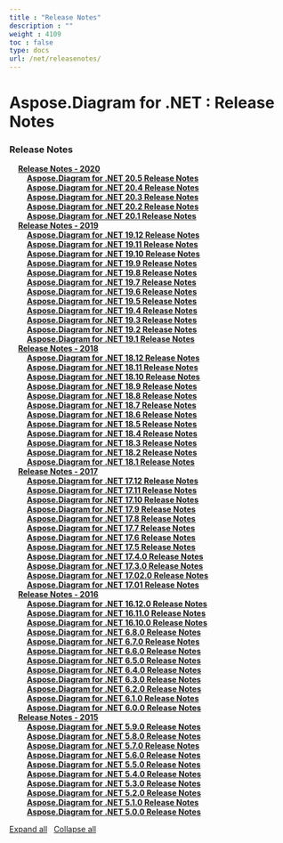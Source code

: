 ```yaml
---
title : "Release Notes" 
description : "" 
weight : 4109 
toc : false
type: docs
url: /net/releasenotes/
---
```


# Aspose.Diagram for .NET : Release Notes


### Release Notes

&nbsp;&nbsp;&nbsp;&nbsp;[**Release Notes - 2020**](https://docs2.aspose.com/diagram/net/releasenotes/2020/)    
&nbsp;&nbsp;&nbsp;&nbsp;&nbsp;&nbsp;&nbsp;&nbsp;[**Aspose.Diagram for .NET 20.5 Release Notes**](https://docs2.aspose.com/diagram/net/releasenotes/2020/aspose.diagram+for+.net+20.5+release+notes)    
&nbsp;&nbsp;&nbsp;&nbsp;&nbsp;&nbsp;&nbsp;&nbsp;[**Aspose.Diagram for .NET 20.4 Release Notes**](https://docs2.aspose.com/diagram/net/releasenotes/2020/aspose.diagram+for+.net+20.4+release+notes)    
&nbsp;&nbsp;&nbsp;&nbsp;&nbsp;&nbsp;&nbsp;&nbsp;[**Aspose.Diagram for .NET 20.3 Release Notes**](https://docs2.aspose.com/diagram/net/releasenotes/2020/aspose.diagram+for+.net+20.3+release+notes)    
&nbsp;&nbsp;&nbsp;&nbsp;&nbsp;&nbsp;&nbsp;&nbsp;[**Aspose.Diagram for .NET 20.2 Release Notes**](https://docs2.aspose.com/diagram/net/releasenotes/2020/aspose.diagram+for+.net+20.2+release+notes)    
&nbsp;&nbsp;&nbsp;&nbsp;&nbsp;&nbsp;&nbsp;&nbsp;[**Aspose.Diagram for .NET 20.1 Release Notes**](https://docs2.aspose.com/diagram/net/releasenotes/2020/aspose.diagram+for+.net+20.1+release+notes)    
&nbsp;&nbsp;&nbsp;&nbsp;[**Release Notes - 2019**](https://docs2.aspose.com/diagram/net/releasenotes/2019/)    
&nbsp;&nbsp;&nbsp;&nbsp;&nbsp;&nbsp;&nbsp;&nbsp;[**Aspose.Diagram for .NET 19.12 Release Notes**](https://docs2.aspose.com/diagram/net/releasenotes/2019/aspose.diagram+for+.net+19.12+release+notes)    
&nbsp;&nbsp;&nbsp;&nbsp;&nbsp;&nbsp;&nbsp;&nbsp;[**Aspose.Diagram for .NET 19.11 Release Notes**](https://docs2.aspose.com/diagram/net/releasenotes/2019/aspose.diagram+for+.net+19.11+release+notes)    
&nbsp;&nbsp;&nbsp;&nbsp;&nbsp;&nbsp;&nbsp;&nbsp;[**Aspose.Diagram for .NET 19.10 Release Notes**](https://docs2.aspose.com/diagram/net/releasenotes/2019/aspose.diagram+for+.net+19.10+release+notes)    
&nbsp;&nbsp;&nbsp;&nbsp;&nbsp;&nbsp;&nbsp;&nbsp;[**Aspose.Diagram for .NET 19.9 Release Notes**](https://docs2.aspose.com/diagram/net/releasenotes/2019/aspose.diagram+for+.net+19.9+release+notes)    
&nbsp;&nbsp;&nbsp;&nbsp;&nbsp;&nbsp;&nbsp;&nbsp;[**Aspose.Diagram for .NET 19.8 Release Notes**](https://docs2.aspose.com/diagram/net/releasenotes/2019/aspose.diagram+for+.net+19.8+release+notes)    
&nbsp;&nbsp;&nbsp;&nbsp;&nbsp;&nbsp;&nbsp;&nbsp;[**Aspose.Diagram for .NET 19.7 Release Notes**](https://docs2.aspose.com/diagram/net/releasenotes/2019/aspose.diagram+for+.net+19.7+release+notes)    
&nbsp;&nbsp;&nbsp;&nbsp;&nbsp;&nbsp;&nbsp;&nbsp;[**Aspose.Diagram for .NET 19.6 Release Notes**](https://docs2.aspose.com/diagram/net/releasenotes/2019/aspose.diagram+for+.net+19.6+release+notes)    
&nbsp;&nbsp;&nbsp;&nbsp;&nbsp;&nbsp;&nbsp;&nbsp;[**Aspose.Diagram for .NET 19.5 Release Notes**](https://docs2.aspose.com/diagram/net/releasenotes/2019/aspose.diagram+for+.net+19.5+release+notes)    
&nbsp;&nbsp;&nbsp;&nbsp;&nbsp;&nbsp;&nbsp;&nbsp;[**Aspose.Diagram for .NET 19.4 Release Notes**](https://docs2.aspose.com/diagram/net/releasenotes/2019/aspose.diagram+for+.net+19.4+release+notes)    
&nbsp;&nbsp;&nbsp;&nbsp;&nbsp;&nbsp;&nbsp;&nbsp;[**Aspose.Diagram for .NET 19.3 Release Notes**](https://docs2.aspose.com/diagram/net/releasenotes/2019/aspose.diagram+for+.net+19.3+release+notes)    
&nbsp;&nbsp;&nbsp;&nbsp;&nbsp;&nbsp;&nbsp;&nbsp;[**Aspose.Diagram for .NET 19.2 Release Notes**](https://docs2.aspose.com/diagram/net/releasenotes/2019/aspose.diagram+for+.net+19.2+release+notes)    
&nbsp;&nbsp;&nbsp;&nbsp;&nbsp;&nbsp;&nbsp;&nbsp;[**Aspose.Diagram for .NET 19.1 Release Notes**](https://docs2.aspose.com/diagram/net/releasenotes/2019/aspose.diagram+for+.net+19.1+release+notes)    
&nbsp;&nbsp;&nbsp;&nbsp;[**Release Notes - 2018**](https://docs2.aspose.com/diagram/net/releasenotes/2018/)    
&nbsp;&nbsp;&nbsp;&nbsp;&nbsp;&nbsp;&nbsp;&nbsp;[**Aspose.Diagram for .NET 18.12 Release Notes**](https://docs2.aspose.com/diagram/net/releasenotes/2018/aspose.diagram+for+.net+18.12+release+notes)    
&nbsp;&nbsp;&nbsp;&nbsp;&nbsp;&nbsp;&nbsp;&nbsp;[**Aspose.Diagram for .NET 18.11 Release Notes**](https://docs2.aspose.com/diagram/net/releasenotes/2018/aspose.diagram+for+.net+18.11+release+notes)    
&nbsp;&nbsp;&nbsp;&nbsp;&nbsp;&nbsp;&nbsp;&nbsp;[**Aspose.Diagram for .NET 18.10 Release Notes**](https://docs2.aspose.com/diagram/net/releasenotes/2018/aspose.diagram+for+.net+18.10+release+notes)    
&nbsp;&nbsp;&nbsp;&nbsp;&nbsp;&nbsp;&nbsp;&nbsp;[**Aspose.Diagram for .NET 18.9 Release Notes**](https://docs2.aspose.com/diagram/net/releasenotes/2018/aspose.diagram+for+.net+18.9+release+notes)    
&nbsp;&nbsp;&nbsp;&nbsp;&nbsp;&nbsp;&nbsp;&nbsp;[**Aspose.Diagram for .NET 18.8 Release Notes**](https://docs2.aspose.com/diagram/net/releasenotes/2018/aspose.diagram+for+.net+18.8+release+notes)    
&nbsp;&nbsp;&nbsp;&nbsp;&nbsp;&nbsp;&nbsp;&nbsp;[**Aspose.Diagram for .NET 18.7 Release Notes**](https://docs2.aspose.com/diagram/net/releasenotes/2018/aspose.diagram+for+.net+18.7+release+notes)    
&nbsp;&nbsp;&nbsp;&nbsp;&nbsp;&nbsp;&nbsp;&nbsp;[**Aspose.Diagram for .NET 18.6 Release Notes**](https://docs2.aspose.com/diagram/net/releasenotes/2018/aspose.diagram+for+.net+18.6+release+notes)    
&nbsp;&nbsp;&nbsp;&nbsp;&nbsp;&nbsp;&nbsp;&nbsp;[**Aspose.Diagram for .NET 18.5 Release Notes**](https://docs2.aspose.com/diagram/net/releasenotes/2018/aspose.diagram+for+.net+18.5+release+notes)    
&nbsp;&nbsp;&nbsp;&nbsp;&nbsp;&nbsp;&nbsp;&nbsp;[**Aspose.Diagram for .NET 18.4 Release Notes**](https://docs2.aspose.com/diagram/net/releasenotes/2018/aspose.diagram+for+.net+18.4+release+notes)    
&nbsp;&nbsp;&nbsp;&nbsp;&nbsp;&nbsp;&nbsp;&nbsp;[**Aspose.Diagram for .NET 18.3 Release Notes**](https://docs2.aspose.com/diagram/net/releasenotes/2018/aspose.diagram+for+.net+18.3+release+notes)    
&nbsp;&nbsp;&nbsp;&nbsp;&nbsp;&nbsp;&nbsp;&nbsp;[**Aspose.Diagram for .NET 18.2 Release Notes**](https://docs2.aspose.com/diagram/net/releasenotes/2018/aspose.diagram+for+.net+18.2+release+notes)    
&nbsp;&nbsp;&nbsp;&nbsp;&nbsp;&nbsp;&nbsp;&nbsp;[**Aspose.Diagram for .NET 18.1 Release Notes**](https://docs2.aspose.com/diagram/net/releasenotes/2018/aspose.diagram+for+.net+18.1+release+notes)    
&nbsp;&nbsp;&nbsp;&nbsp;[**Release Notes - 2017**](https://docs2.aspose.com/diagram/net/releasenotes/2017/)    
&nbsp;&nbsp;&nbsp;&nbsp;&nbsp;&nbsp;&nbsp;&nbsp;[**Aspose.Diagram for .NET 17.12 Release Notes**](https://docs2.aspose.com/diagram/net/releasenotes/2017/aspose.diagram+for+.net+17.12+release+notes)    
&nbsp;&nbsp;&nbsp;&nbsp;&nbsp;&nbsp;&nbsp;&nbsp;[**Aspose.Diagram for .NET 17.11 Release Notes**](https://docs2.aspose.com/diagram/net/releasenotes/2017/aspose.diagram+for+.net+17.11+release+notes)    
&nbsp;&nbsp;&nbsp;&nbsp;&nbsp;&nbsp;&nbsp;&nbsp;[**Aspose.Diagram for .NET 17.10 Release Notes**](https://docs2.aspose.com/diagram/net/releasenotes/2017/aspose.diagram+for+.net+17.10+release+notes)    
&nbsp;&nbsp;&nbsp;&nbsp;&nbsp;&nbsp;&nbsp;&nbsp;[**Aspose.Diagram for .NET 17.9 Release Notes**](https://docs2.aspose.com/diagram/net/releasenotes/2017/aspose.diagram+for+.net+17.9+release+notes)    
&nbsp;&nbsp;&nbsp;&nbsp;&nbsp;&nbsp;&nbsp;&nbsp;[**Aspose.Diagram for .NET 17.8 Release Notes**](https://docs2.aspose.com/diagram/net/releasenotes/2017/aspose.diagram+for+.net+17.8+release+notes)    
&nbsp;&nbsp;&nbsp;&nbsp;&nbsp;&nbsp;&nbsp;&nbsp;[**Aspose.Diagram for .NET 17.7 Release Notes**](https://docs2.aspose.com/diagram/net/releasenotes/2017/aspose.diagram+for+.net+17.7+release+notes)    
&nbsp;&nbsp;&nbsp;&nbsp;&nbsp;&nbsp;&nbsp;&nbsp;[**Aspose.Diagram for .NET 17.6 Release Notes**](https://docs2.aspose.com/diagram/net/releasenotes/2017/aspose.diagram+for+.net+17.6+release+notes)    
&nbsp;&nbsp;&nbsp;&nbsp;&nbsp;&nbsp;&nbsp;&nbsp;[**Aspose.Diagram for .NET 17.5 Release Notes**](https://docs2.aspose.com/diagram/net/releasenotes/2017/aspose.diagram+for+.net+17.5+release+notes)    
&nbsp;&nbsp;&nbsp;&nbsp;&nbsp;&nbsp;&nbsp;&nbsp;[**Aspose.Diagram for .NET 17.4.0 Release Notes**](https://docs2.aspose.com/diagram/net/releasenotes/2017/aspose.diagram+for+.net+17.4.0+release+notes)    
&nbsp;&nbsp;&nbsp;&nbsp;&nbsp;&nbsp;&nbsp;&nbsp;[**Aspose.Diagram for .NET 17.3.0 Release Notes**](https://docs2.aspose.com/diagram/net/releasenotes/2017/aspose.diagram+for+.net+17.3.0+release+notes)    
&nbsp;&nbsp;&nbsp;&nbsp;&nbsp;&nbsp;&nbsp;&nbsp;[**Aspose.Diagram for .NET 17.02.0 Release Notes**](https://docs2.aspose.com/diagram/net/releasenotes/2017/aspose.diagram+for+.net+17.02.0+release+notes)    
&nbsp;&nbsp;&nbsp;&nbsp;&nbsp;&nbsp;&nbsp;&nbsp;[**Aspose.Diagram for .NET 17.01 Release Notes**](https://docs2.aspose.com/diagram/net/releasenotes/2017/aspose.diagram+for+.net+17.01+release+notes)    
&nbsp;&nbsp;&nbsp;&nbsp;[**Release Notes - 2016**](https://docs2.aspose.com/diagram/net/releasenotes/2016/)    
&nbsp;&nbsp;&nbsp;&nbsp;&nbsp;&nbsp;&nbsp;&nbsp;[**Aspose.Diagram for .NET 16.12.0 Release Notes**](https://docs2.aspose.com/diagram/net/releasenotes/2016/aspose.diagram+for+.net+16.12.0+release+notes)    
&nbsp;&nbsp;&nbsp;&nbsp;&nbsp;&nbsp;&nbsp;&nbsp;[**Aspose.Diagram for .NET 16.11.0 Release Notes**](https://docs2.aspose.com/diagram/net/releasenotes/2016/aspose.diagram+for+.net+16.11.0+release+notes)    
&nbsp;&nbsp;&nbsp;&nbsp;&nbsp;&nbsp;&nbsp;&nbsp;[**Aspose.Diagram for .NET 16.10.0 Release Notes**](https://docs2.aspose.com/diagram/net/releasenotes/2016/aspose.diagram+for+.net+16.10.0+release+notes)    
&nbsp;&nbsp;&nbsp;&nbsp;&nbsp;&nbsp;&nbsp;&nbsp;[**Aspose.Diagram for .NET 6.8.0 Release Notes**](https://docs2.aspose.com/diagram/net/releasenotes/2016/aspose.diagram+for+.net+6.8.0+release+notes)    
&nbsp;&nbsp;&nbsp;&nbsp;&nbsp;&nbsp;&nbsp;&nbsp;[**Aspose.Diagram for .NET 6.7.0 Release Notes**](https://docs2.aspose.com/diagram/net/releasenotes/2016/aspose.diagram+for+.net+6.7.0+release+notes)    
&nbsp;&nbsp;&nbsp;&nbsp;&nbsp;&nbsp;&nbsp;&nbsp;[**Aspose.Diagram for .NET 6.6.0 Release Notes**](https://docs2.aspose.com/diagram/net/releasenotes/2016/aspose.diagram+for+.net+6.6.0+release+notes)    
&nbsp;&nbsp;&nbsp;&nbsp;&nbsp;&nbsp;&nbsp;&nbsp;[**Aspose.Diagram for .NET 6.5.0 Release Notes**](https://docs2.aspose.com/diagram/net/releasenotes/2016/aspose.diagram+for+.net+6.5.0+release+notes)    
&nbsp;&nbsp;&nbsp;&nbsp;&nbsp;&nbsp;&nbsp;&nbsp;[**Aspose.Diagram for .NET 6.4.0 Release Notes**](https://docs2.aspose.com/diagram/net/releasenotes/2016/aspose.diagram+for+.net+6.4.0+release+notes)    
&nbsp;&nbsp;&nbsp;&nbsp;&nbsp;&nbsp;&nbsp;&nbsp;[**Aspose.Diagram for .NET 6.3.0 Release Notes**](https://docs2.aspose.com/diagram/net/releasenotes/2016/aspose.diagram+for+.net+6.3.0+release+notes)    
&nbsp;&nbsp;&nbsp;&nbsp;&nbsp;&nbsp;&nbsp;&nbsp;[**Aspose.Diagram for .NET 6.2.0 Release Notes**](https://docs2.aspose.com/diagram/net/releasenotes/2016/aspose.diagram+for+.net+6.2.0+release+notes)    
&nbsp;&nbsp;&nbsp;&nbsp;&nbsp;&nbsp;&nbsp;&nbsp;[**Aspose.Diagram for .NET 6.1.0 Release Notes**](https://docs2.aspose.com/diagram/net/releasenotes/2016/aspose.diagram+for+.net+6.1.0+release+notes)    
&nbsp;&nbsp;&nbsp;&nbsp;&nbsp;&nbsp;&nbsp;&nbsp;[**Aspose.Diagram for .NET 6.0.0 Release Notes**](https://docs2.aspose.com/diagram/net/releasenotes/2016/aspose.diagram+for+.net+6.0.0+release+notes)    
&nbsp;&nbsp;&nbsp;&nbsp;[**Release Notes - 2015**](https://docs2.aspose.com/diagram/net/releasenotes/2015/)    
&nbsp;&nbsp;&nbsp;&nbsp;&nbsp;&nbsp;&nbsp;&nbsp;[**Aspose.Diagram for .NET 5.9.0 Release Notes**](https://docs2.aspose.com/diagram/net/releasenotes/2015/aspose.diagram+for+.net+5.9.0+release+notes)    
&nbsp;&nbsp;&nbsp;&nbsp;&nbsp;&nbsp;&nbsp;&nbsp;[**Aspose.Diagram for .NET 5.8.0 Release Notes**](https://docs2.aspose.com/diagram/net/releasenotes/2015/aspose.diagram+for+.net+5.8.0+release+notes)    
&nbsp;&nbsp;&nbsp;&nbsp;&nbsp;&nbsp;&nbsp;&nbsp;[**Aspose.Diagram for .NET 5.7.0 Release Notes**](https://docs2.aspose.com/diagram/net/releasenotes/2015/aspose.diagram+for+.net+5.7.0+release+notes)    
&nbsp;&nbsp;&nbsp;&nbsp;&nbsp;&nbsp;&nbsp;&nbsp;[**Aspose.Diagram for .NET 5.6.0 Release Notes**](https://docs2.aspose.com/diagram/net/releasenotes/2015/aspose.diagram+for+.net+5.6.0+release+notes)    
&nbsp;&nbsp;&nbsp;&nbsp;&nbsp;&nbsp;&nbsp;&nbsp;[**Aspose.Diagram for .NET 5.5.0 Release Notes**](https://docs2.aspose.com/diagram/net/releasenotes/2015/aspose.diagram+for+.net+5.5.0+release+notes)    
&nbsp;&nbsp;&nbsp;&nbsp;&nbsp;&nbsp;&nbsp;&nbsp;[**Aspose.Diagram for .NET 5.4.0 Release Notes**](https://docs2.aspose.com/diagram/net/releasenotes/2015/aspose.diagram+for+.net+5.4.0+release+notes)    
&nbsp;&nbsp;&nbsp;&nbsp;&nbsp;&nbsp;&nbsp;&nbsp;[**Aspose.Diagram for .NET 5.3.0 Release Notes**](https://docs2.aspose.com/diagram/net/releasenotes/2015/aspose.diagram+for+.net+5.3.0+release+notes)    
&nbsp;&nbsp;&nbsp;&nbsp;&nbsp;&nbsp;&nbsp;&nbsp;[**Aspose.Diagram for .NET 5.2.0 Release Notes**](https://docs2.aspose.com/diagram/net/releasenotes/2015/aspose.diagram+for+.net+5.2.0+release+notes)    
&nbsp;&nbsp;&nbsp;&nbsp;&nbsp;&nbsp;&nbsp;&nbsp;[**Aspose.Diagram for .NET 5.1.0 Release Notes**](https://docs2.aspose.com/diagram/net/releasenotes/2015/aspose.diagram+for+.net+5.1.0+release+notes)    
&nbsp;&nbsp;&nbsp;&nbsp;&nbsp;&nbsp;&nbsp;&nbsp;[**Aspose.Diagram for .NET 5.0.0 Release Notes**](https://docs2.aspose.com/diagram/net/releasenotes/2015/aspose.diagram+for+.net+5.0.0+release+notes)    

[Expand all](#)   [Collapse all](#)

           

